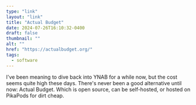 ```yaml
---
type: "link"
layout: "link"
title: "Actual Budget"
date: 2024-07-26T16:10:32-0400
draft: false
thumbnail: ""
alt: ""
href: "https://actualbudget.org/"
tags:
  - software
---
```


I've been meaning to dive back into YNAB for a while now, but the cost seems quite high these days. There's never been a good alternative until now: Actual Budget. Which is open source, can be self-hosted, or hosted on PikaPods for dirt cheap.
